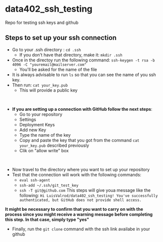 # data402_ssh_testing
Repo for testing ssh keys and github


## Steps to set up your ssh connection

- Go to your .ssh directory : `cd .ssh`
  - If you don't have that directory, make it: `mkdir .ssh`
- Once in the directoy run the following command: `ssh-keygen -t rsa -b 4096 -C "youremail@mailserver.com"`
  - You'll be asked for the name of the file   
- It is always advisable to run `ls` so that you can see the name of you ssh key.
- Then run: `cat your_key.pub`
  - This will provide a public key
<br>

- **If you are setting up a connection with GitHub follow the next steps**:
  - Go to your repository
  - Settings
  - Deployment Keys
  - Add new Key
  - Type the name of the key
  - Copy and paste the key that you got from the command `cat your_key.pub` described previously
  - Clik on "allow write" box

<br>

- Now travel to the directory where you want to set up your repository
- Test that the connection will work with the following commands:
  - `eval ssh-agent`
  - `ssh-add ~/.ssh/git_test_key`
  - `ssh -T git@github.com`
This steps will give youa message like the following: `Hi LuisValrod/data402_ssh_testing! You've successfully authenticated, but GitHub does not provide shell access.`

**It might be necessary to confirm that you want to carry on with the process since you might receive a warning message before completing this step. In that case, simply type "yes"**
- Finally, run the `git clone` command with the ssh link availabe in your github

  
